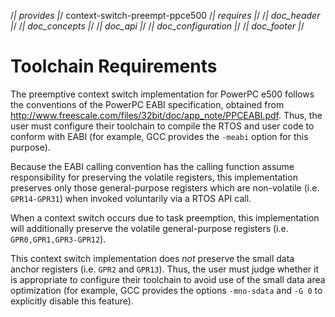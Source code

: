 /*| provides |*/
context-switch-preempt-ppce500
/*| requires |*/
/*| doc_header |*/
/*| doc_concepts |*/
/*| doc_api |*/
/*| doc_configuration |*/
/*| doc_footer |*/
# Toolchain Requirements

The preemptive context switch implementation for PowerPC e500 follows the conventions of the PowerPC EABI specification, obtained from <http://www.freescale.com/files/32bit/doc/app_note/PPCEABI.pdf>.
Thus, the user must configure their toolchain to compile the RTOS and user code to conform with EABI (for example, GCC provides the `-meabi` option for this purpose).

Because the EABI calling convention has the calling function assume responsibility for preserving the volatile registers, this implementation preserves only those general-purpose registers which are non-volatile (i.e. `GPR14-GPR31`) when invoked voluntarily via a RTOS API call.

When a context switch occurs due to task preemption, this implementation will additionally preserve the volatile general-purpose registers (i.e. `GPR0,GPR1,GPR3-GPR12`).

This context switch implementation does *not* preserve the small data anchor registers (i.e. `GPR2` and `GPR13`).
Thus, the user must judge whether it is appropriate to configure their toolchain to avoid use of the small data area optimization (for example, GCC provides the options `-mno-sdata` and `-G 0` to explicitly disable this feature).

